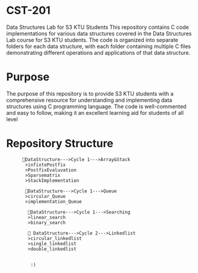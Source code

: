 # CST-201

Data Structures Lab for S3 KTU Students
This repository contains C code implementations for various data structures covered in the Data Structures Lab course for S3 KTU students. The code is organized into separate folders for each data structure, with each folder containing multiple C files demonstrating different operations and applications of that data structure.

# Purpose
The purpose of this repository is to provide S3 KTU students with a comprehensive resource for understanding and implementing data structures using C programming language. The code is well-commented and easy to follow, making it an excellent learning aid for students of all level

# Repository Structure

          📂DataStructure--->Cycle 1--->Array&Stack
           >infixtoPostfix
           >PostfixEvaluvation
           >Sparsematrix
           >StackImplementation

           📂DataStructure--->Cycle 1--->Queue
           >circular_Queue
           >implementation_Queue

            📂DataStructure--->Cycle 1--->Searching
            >linear_search
            >binary_search

            📂 DataStructure--->Cycle 2--->Linkedlist
            >circular_linkedlist
            >single_linkedlist
            >double_linkedlist

           
             :)
  				 
					 
					 

         

       
          
